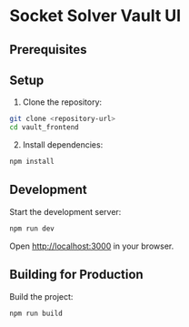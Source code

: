 # Socket Solver Vault UI

## Prerequisites

## Setup

1. Clone the repository:
```bash
git clone <repository-url>
cd vault_frontend
```

2. Install dependencies:
```bash
npm install
```

## Development

Start the development server:
```bash
npm run dev
```

Open [http://localhost:3000](http://localhost:3000) in your browser.

## Building for Production

Build the project:
```bash
npm run build
```